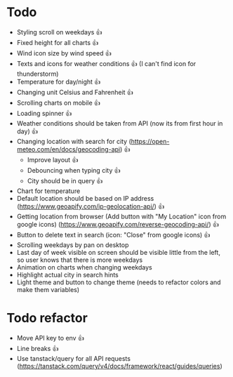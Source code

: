 # Todo

- Styling scroll on weekdays 👍
- Fixed height for all charts 👍
- Wind icon size by wind speed 👍
- Texts and icons for weather conditions 👍 (I can't find icon for thunderstorm)
- Temperature for day/night 👍
- Changing unit Celsius and Fahrenheit 👍
- Scrolling charts on mobile 👍
- Loading spinner 👍
- Weather conditions should be taken from API (now its from first hour in day) 👍
- Changing location with search for city (https://open-meteo.com/en/docs/geocoding-api) 👍
  - Improve layout 👍
  - Debouncing when typing city 👍
  - City should be in query 👍
- Chart for temperature
- Default location should be based on IP address (https://www.geoapify.com/ip-geolocation-api/) 👍
- Getting location from browser (Add button with "My Location" icon from google icons) (https://www.geoapify.com/reverse-geocoding-api/) 👍
- Button to delete text in search (icon: "Close" from google icons) 👍
- Scrolling weekdays by pan on desktop
- Last day of week visible on screen should be visible little from the left, so user knows that there is more weekdays
- Animation on charts when changing weekdays
- Highlight actual city in search hints
- Light theme and button to change theme (needs to refactor colors and make them variables)

# Todo refactor

- Move API key to env 👍
- Line breaks 👍
- Use tanstack/query for all API requests (https://tanstack.com/query/v4/docs/framework/react/guides/queries)
